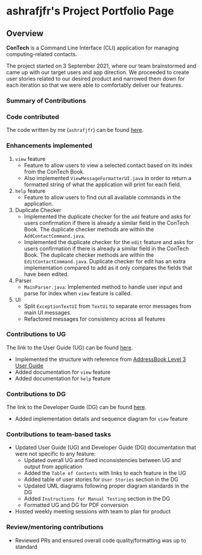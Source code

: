 # ashrafjfr's Project Portfolio Page

## Overview
**ConTech** is a Command Line Interface (CLI) application for managing computing-related contacts.

The project started on 3 September 2021, where our team brainstormed and came up with our target users and app
direction. We proceeded to create user stories related to our desired product and narrowed them down for each
iteration so that we were able to comfortably deliver our features.

### Summary of Contributions

### Code contributed
The code written by me (`ashrafjfr`) can be found [here](https://nus-cs2113-ay2122s1.github.io/tp-dashboard/?search=ashrafjfr&sort=groupTitle&sortWithin=title&since=2021-09-25&timeframe=commit&mergegroup=&groupSelect=groupByRepos&breakdown=false&tabOpen=true&tabType=authorship&tabAuthor=ashrafjfr&tabRepo=AY2122S1-CS2113T-T09-1%2Ftp%5Bmaster%5D&authorshipIsMergeGroup=false&authorshipFileTypes=docs~functional-code~test-code&authorshipIsBinaryFileTypeChecked=false).
<br />

### Enhancements implemented
1. `view` feature
    - Feature to allow users to view a selected contact based on its index from the ConTech Book.
    - Also implemented `ViewMessageFormatterUI.java` in order to return a formatted string of what the application will
      print for each field.
2. `help` feature
    - Feature to allow users to find out all available commands in the application.
3. Duplicate Checker
    - Implemented the duplicate checker for the `add` feature and asks for users confirmation if there is
      already a similar field in the ConTech Book. The duplicate checker methods are within the `AddContactCommand.java`.
    - Implemented the duplicate checker for the `edit` feature and asks for users confirmation if there is
      already a similar field in the ConTech Book. The duplicate checker methods are within the `EditContactCommand.java`.
      Duplicate checker for edit has an extra implementation compared to add as it only compares the fields that have
      been edited.
4. Parser
    - `MainParser.java`: Implemented method to handle user input and parse for index when `view` feature is called.
5. UI
    - Split `ExceptionTextUI` from `TextUi` to separate error messages from main UI messages.
    - Refactored messages for consistency across all features

### Contributions to UG
The link to the User Guide (UG) can be found [here](https://ay2122s1-cs2113t-t09-1.github.io/tp/UserGuide.html).
- Implemented the structure with reference from 
  [AddressBook Level 3 User Guide](https://se-education.org/addressbook-level3/UserGuide.html)
- Added documentation for `view` feature
- Added documentation for `help` feature

### Contributions to DG
The link to the Developer Guide (DG) can be found [here](https://ay2122s1-cs2113t-t09-1.github.io/tp/DeveloperGuide.html).
- Added implementation details and sequence diagram for `view` feature

### Contributions to team-based tasks
- Updated User Guide (UG) and Developer Guide (DG) documentation that were not specific to any feature:
   - Updated overall UG and fixed inconsistencies between UG and output from application
   - Added the `Table of Contents` with links to each feature in the UG
   - Added table of user stories for `User Stories` section in the DG
   - Updated UML diagrams following proper diagram standards in the DG 
   - Added `Instructions for Manual Testing` section in the DG
   - Formatted UG and DG for PDF conversion 
- Hosted weekly meeting sessions with team to plan for product

### Review/mentoring contributions
- Reviewed PRs and ensured overall code quality/formatting was up to standard

